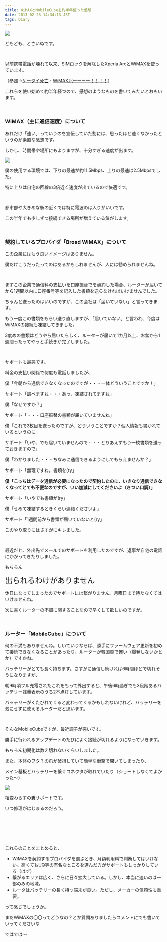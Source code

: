 ```yaml
---
title: WiMAXとMobileCubeを約半年使った感想
date: 2013-02-23 14:34:13 JST
tags: Diary
---
```

<p><img src="https://lh3.googleusercontent.com/-T4See_3nGLQ/USg8OY_RR8I/AAAAAAAABJM/mfxZrOYO9i8/s640/DSC06760.JPG" /></p>
<p>どもども、とさいぬです。</p>
<p>&nbsp;</p>
<p>以前携帯電話が壊れて以来、SIMロックを解除したXperia ArcとWiMAXを使っています。</p>
<p>（参照→<a href="http://www5.pf-x.net/~tosainu/index.php/view/209">ケータイ死亡</a>・<a href="http://www5.pf-x.net/~tosainu/index.php/view/211">WiMAX北ーーーー！！！！</a>）</p>
<p>これらを使い始めて約半年経つので、感想のようなものを書いてみたいとおもいます。</p>
<p>&nbsp;</p>
<h3>WiMAX（主に通信速度）について</h3>
<p>あれだけ「速い」っていうのを宣伝していた割には、思ったほど速くなかったというのが素直な感想です。</p>
<p>しかし、時間帯や場所にもよりますが、十分すぎる速度が出ます。</p>
<p><img src="https://lh4.googleusercontent.com/-6OYzNFuLr9g/UShBf8o4ECI/AAAAAAAABJY/_1TJ5OFePu0/s640/Screenshot_2013-02-23-13-10-51.png" /></p>
<p>僕の使用する環境では、下りの最速が約11.5Mbps、上りの最速は2.5Mbpsでした。</p>
<p>特に上りは自宅の回線の3倍近く速度が出ているので快適です。</p>
<p>&nbsp;</p>
<p>都市部や大きめな駅の近くでは特に電波のは入りがいいです。</p>
<p>この半年でも少しずつ接続できる場所が増えている気がします。</p>
<p>&nbsp;</p>
<h3>契約しているプロバイダ「Broad WiMAX」について</h3>
<p>この企業にはもう良いイメージはありません。</p>
<p>僕だけこうだったってのはあるかもしれませんが、人には勧められませんね。</p>
<p>&nbsp;</p>
<p>まずこの企業で通信料の支払いを口座振替でを契約した場合、ルーターが届いてから1週間以内に口座番号等を記入した書類を送らなければいけませんでした。</p>
<p>ちゃんと送ったのはいいのですが、この会社は「届いていない」と言ってきます。</p>
<p>もう一度この書類をもらい送り直しますが、「届いていない」と言われ、今度はWiMAXの接続も凍結してきました。</p>
<p>3度めの書類はどうやら届いたらしく、ルーターが届いて1カ月以上、お盆から1週間ったってやっと手続きが完了しました。</p>
<p>&nbsp;</p>
<p>サポートも最悪です。</p>
<p>料金の支払い関係で何度も電話しましたが、</p>
<p>僕「今朝から通信できなくなったのですが・・・一体どういうことですか！」</p>
<p>サポート「調べますね・・・あっ、凍結されてますね」</p>
<p>僕「なぜですか？」</p>
<p>サポート「・・・口座振替の書類が届いていませんね」</p>
<p>僕「これで2枚目を送ったのですが、どういうことですか？個人情報も書かれているというのに」</p>
<p>サポート「いや、でも届いていませんので・・・とりあえずもう一枚書類を送っておきますので」</p>
<p>僕「わかりました・・・ちなみに通信できるようにしてもらえませんか？」</p>
<p>サポート「無理ですね。書類を(ry」</p>
<p><strong>僕「こっちはデータ通信が必要になったので契約したのに、いきなり通信できなくなってとても不便なのですが、いい加減にしてくださいよ（きつい口調）」</strong></p>
<p>サポート「いやでも書類が(ry」</p>
<p>僕「せめて凍結するときくらい連絡くださいよ」</p>
<p>サポート「1週間前から書類が届いていないと(ry」</p>
<p>このやり取りにはさすがにキレました。</p>
<p>&nbsp;</p>
<p>最近だと、外出先でメールでのサポートを利用したのですが、返事が自宅の電話にかかってきたりしました。</p>
<p>もちろん</p>
<p><span style="font-size:24px;">出られるわけがありません</span></p>
<p>休日になってしまったのでサポートには繋がりません。月曜日まで待たなくてはいけませんね。</p>
<p>次に書くルーターの不調に関することなので早くして欲しいのですが。</p>
<p>&nbsp;</p>
<h3>ルーター「MobileCube」について</h3>
<p>何の不満もありませんね。しいていうならば、勝手にファームウェア更新を初めて接続できなくなることがあったり、ルーターが韓国製で怖い（爆発しないかとか）ですかね。</p>
<p>バッテリーがとても長く持ちます。さすがに通信し続ければ6時間ほどで切れそうになりますが、</p>
<p>朝9時頃フル充電されたこれをもって外出すると、午後6時過ぎでも3段階あるバッテリー残量表示のうち2本点灯しています。</p>
<p>バッテリーがくたびれてくると変わってくるかもしれないけれど、バッテリーを気にせずに使えるルーターだと思います。</p>
<p>&nbsp;</p>
<p>そんなMobileCubeですが、最近調子が悪いです。</p>
<p>勝手に行われるアップデートのたびによく接続が切れるようになっていきます。</p>
<p>もちろん初期化は数え切れないくらいしました。</p>
<p>また、本体のフタ？の爪が破損していて簡単な衝撃で開いてしまったり、</p>
<p>メイン基板とバッテリーを繋ぐコネクタが取れていたり（ショートしなくてよかった〜）</p>
<p><img src="https://lh3.googleusercontent.com/-2WX7YaMkAu8/UShSaaQhErI/AAAAAAAABJ0/osajMRM5KWA/s640/DSC07075.JPG" /></p>
<p>相変わらずの糞サポートです。</p>
<p>いつ修理がはじまるのだろう。</p>
<p>&nbsp;</p>
<p>&nbsp;</p>
<p>&nbsp;</p>
<p>これらのことをまとめると、</p>
<ul>
<li>WiMAXを契約するプロバイダを選ぶとき、月額利用料で判断してはいけない。高くてもUQ等の有名なところを選んだ方がサポートもしっかりしている（はず）</li>
<li>繋がるエリアは広く、さらに日々拡大している。しかし、本当に速いのは一部のみの地域。</li>
<li>ルータはバッテリーの長く持つ端末が良い。ただし、メーカーの信頼性も重要。</li>
</ul>
<p>って感じでしょうか。</p>
<p>まだWiMAXの〇〇ってどうなの？とか質問ありましたらコメントにでも書いていってくださいな</p>
<p>ではでは〜</p>
